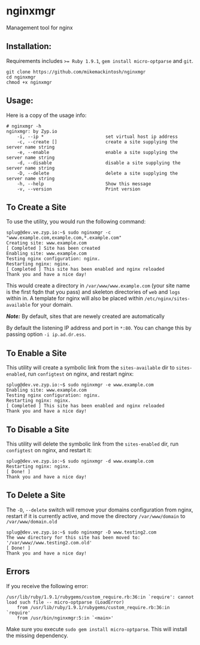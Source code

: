 nginxmgr
========

Management tool for nginx

## Installation:

Requirements includes `>= Ruby 1.9.1`, `gem install micro-optparse` and `git`.

    git clone https://github.com/mikemackintosh/nginxmgr
    cd nginxmgr
    chmod +x nginxmgr

## Usage:

Here is a copy of the usage info:

    # nginxmgr -h
    nginxmgr: by Zyp.io
        -i, --ip *                       set virtual host ip address
        -c, --create []                  create a site supplying the server name string
        -e, --enable                     enable a site supplying the server name string
        -d, --disable                    disable a site supplying the server name string
        -D, --delete                     delete a site supplying the server name string
        -h, --help                       Show this message
        -v, --version                    Print version

## To Create a Site

To use the utility, you would run the following command:

    splug@dev.ve.zyp.io:~$ sudo nginxmgr -c "www.example.com,example.com,*.example.com"
    Creating site: www.example.com
    [ Completed ] Site has been created
    Enabling site: www.example.com
    Testing nginx configuration: nginx.
    Restarting nginx: nginx.
    [ Completed ] This site has been enabled and nginx reloaded
    Thank you and have a nice day!

This would create a directory in `/var/www/www.example.com` (your site name is the first fqdn that you pass) and skeleton directories of `web` and `logs` within in. A template for nginx will also be placed within `/etc/nginx/sites-available` for your domain.

***Note:*** By default, sites that are newely created are automatically 

By default the listening IP address and port in `*:80`. You can change this by passing option `-i ip.ad.dr.ess`. 


## To Enable a Site

This utility will create a symbolic link from the `sites-available` dir to `sites-enabled`, run `configtest` on nginx, and restart nginx:

    splug@dev.ve.zyp.io:~$ sudo nginxmgr -e www.example.com
    Enabling site: www.example.com
    Testing nginx configuration: nginx.
    Restarting nginx: nginx.
    [ Completed ] This site has been enabled and nginx reloaded
    Thank you and have a nice day!

## To Disable a Site

This utility will delete the symbolic link from the `sites-enabled` dir, run `configtest` on nginx, and restart it:

    splug@dev.ve.zyp.io:~$ sudo nginxmgr -d www.example.com
    Restarting nginx: nginx.
    [ Done! ]
    Thank you and have a nice day!

## To Delete a Site

The `-D`, `--delete` switch will remove your domains configuration from nginx, restart if it is currently active, and move the directory  `/var/www/domain` to `/var/www/domain.old`

    splug@dev.ve.zyp.io:~$ sudo nginxmgr -D www.testing2.com
    The www directory for this site has been moved to: '/var/www//www.testing2.com.old'
    [ Done! ]
    Thank you and have a nice day!
    
## Errors

If you receive the following error:

    /usr/lib/ruby/1.9.1/rubygems/custom_require.rb:36:in `require': cannot load such file -- micro-optparse (LoadError)
        from /usr/lib/ruby/1.9.1/rubygems/custom_require.rb:36:in `require'
	    from /usr/bin/nginxmgr:5:in `<main>'

Make sure you execute `sudo gem install micro-optparse`. This will install the missing dependency.
